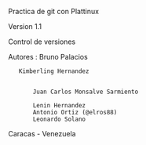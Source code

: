 Practica de git con Plattinux

Version 1.1

Control de versiones



Autores :  Bruno Palacios


	   Kimberling Hernandez


           Juan Carlos Monsalve Sarmiento

           Lenin Hernandez
 	       Antonio Ortiz (@elros88)
	       Leonardo Solano


Caracas - Venezuela
